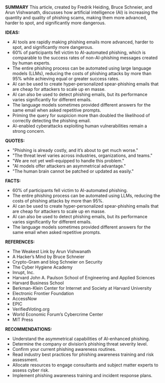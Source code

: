 **SUMMARY**
This article, created by Fredrik Heiding, Bruce Schneier, and Arun Vishwanath, discusses how artificial intelligence (AI) is increasing the quantity and quality of phishing scams, making them more advanced, harder to spot, and significantly more dangerous.

**IDEAS:**
* AI tools are rapidly making phishing emails more advanced, harder to spot, and significantly more dangerous.
* 60% of participants fell victim to AI-automated phishing, which is comparable to the success rates of non-AI-phishing messages created by human experts.
* The entire phishing process can be automated using large language models (LLMs), reducing the costs of phishing attacks by more than 95% while achieving equal or greater success rates.
* AI can be used to create hyper-personalized spear-phishing emails that are cheap for attackers to scale up en masse.
* AI can also be used to detect phishing emails, but its performance varies significantly for different emails.
* The language models sometimes provided different answers for the same email when asked repetitive prompts.
* Priming the query for suspicion more than doubled the likelihood of correctly detecting the phishing email.
* AI-enabled cyberattacks exploiting human vulnerabilities remain a strong concern.

**QUOTES:**
* "Phishing is already costly, and it’s about to get much worse."
* "The threat level varies across industries, organizations, and teams."
* "We are not yet well-equipped to handle this problem."
* "AI models offer attackers an asymmetrical advantage."
* "The human brain cannot be patched or updated as easily."

**FACTS:**
* 60% of participants fell victim to AI-automated phishing.
* The entire phishing process can be automated using LLMs, reducing the costs of phishing attacks by more than 95%.
* AI can be used to create hyper-personalized spear-phishing emails that are cheap for attackers to scale up en masse.
* AI can also be used to detect phishing emails, but its performance varies significantly for different emails.
* The language models sometimes provided different answers for the same email when asked repetitive prompts.

**REFERENCES:**
* The Weakest Link by Arun Vishwanath
* A Hacker’s Mind by Bruce Schneier
* Crypto-Gram and blog Schneier on Security
* The Cyber Hygiene Academy
* Inrupt, Inc.
* Harvard John A. Paulson School of Engineering and Applied Sciences
* Harvard Business School
* Berkman-Klein Center for Internet and Society at Harvard University
* Electronic Frontier Foundation
* AccessNow
* EPIC
* VerifiedVoting.org
* World Economic Forum’s Cybercrime Center
* MIT Press

**RECOMMENDATIONS:**
* Understand the asymmetrical capabilities of AI-enhanced phishing.
* Determine the company or division’s phishing threat severity level.
* Confirm your current phishing awareness routines.
* Read industry best practices for phishing awareness training and risk assessment.
* Allocate resources to engage consultants and subject matter experts to assess cyber risk.
* Implement phishing awareness training and incident response plans.
